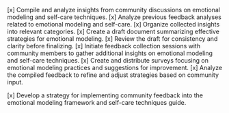 [x] Compile and analyze insights from community discussions on emotional modeling and self-care techniques.
[x] Analyze previous feedback analyses related to emotional modeling and self-care.
[x] Organize collected insights into relevant categories.
[x] Create a draft document summarizing effective strategies for emotional modeling.
[x] Review the draft for consistency and clarity before finalizing.
[x] Initiate feedback collection sessions with community members to gather additional insights on emotional modeling and self-care techniques.
[x] Create and distribute surveys focusing on emotional modeling practices and suggestions for improvement.
[x] Analyze the compiled feedback to refine and adjust strategies based on community input.

[x] Develop a strategy for implementing community feedback into the emotional modeling framework and self-care techniques guide.
